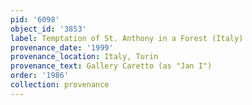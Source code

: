 ```yaml
---
pid: '6098'
object_id: '3853'
label: Temptation of St. Anthony in a Forest (Italy)
provenance_date: '1999'
provenance_location: Italy, Turin
provenance_text: Gallery Caretto (as "Jan I")
order: '1986'
collection: provenance
---
```

